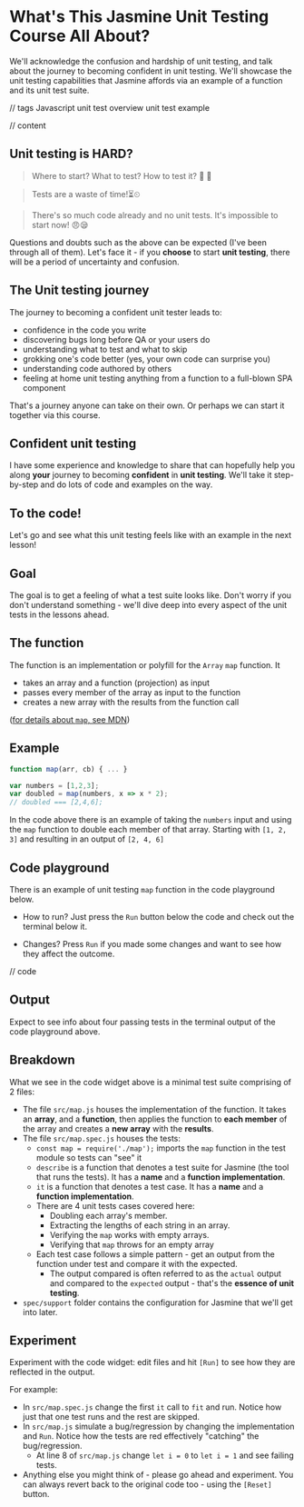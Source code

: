 # What's This Jasmine Unit Testing Course All About?

We'll acknowledge the confusion and hardship of unit testing, and talk about the journey to becoming confident in unit testing. We'll showcase the unit testing capabilities that Jasmine affords via an example of a function and its unit test suite.

// tags
Javascript unit test
overview
unit test example

// content

## Unit testing is HARD?

> Where to start? What to test? How to test it? 🤔 🤔

> Tests are a waste of time!⏳⏲

> There's so much code already and no unit tests. It's impossible to start now! 😠😪

Questions and doubts such as the above can be expected (I've been through all of them). Let's face it - if you **choose** to start **unit testing**, there will be a period of uncertainty and confusion.

## The Unit testing journey

The journey to becoming a confident unit tester leads to:

- confidence in the code you write
- discovering bugs long before QA or your users do
- understanding what to test and what to skip
- grokking one's code better (yes, your own code can surprise you)
- understanding code authored by others
- feeling at home unit testing anything from a function to a full-blown SPA component

That's a journey anyone can take on their own. Or perhaps we can start it together via this course.

## Confident unit testing

I have some experience and knowledge to share that can hopefully help you along **your** journey to becoming **confident** in **unit testing**. We'll take it step-by-step and do lots of code and examples on the way.

## To the code!

Let's go and see what this unit testing feels like with an example in the next lesson!

## Goal

The goal is to get a feeling of what a test suite looks like. Don't worry if you don't understand something - we'll dive deep into every aspect of the unit tests in the lessons ahead.

## The function

The function is an implementation or polyfill for the `Array` `map` function. It

- takes an array and a function (projection) as input
- passes every member of the array as input to the function
- creates a new array with the results from the function call

([for details about `map`, see MDN](https://developer.mozilla.org/en-US/docs/Web/JavaScript/Reference/Global_Objects/Array/map))

## Example

```js
function map(arr, cb) { ... }

var numbers = [1,2,3];
var doubled = map(numbers, x => x * 2);
// doubled === [2,4,6];
```

In the code above there is an example of taking the `numbers` input and using the `map` function to double each member of that array. Starting with `[1, 2, 3]` and resulting in an output of `[2, 4, 6]`

## Code playground

There is an example of unit testing `map` function in the code playground below.

- How to run?
  Just press the `Run` button below the code and check out the terminal below it.

- Changes?
  Press `Run` if you made some changes and want to see how they affect the outcome.

// code

## Output

Expect to see info about four passing tests in the terminal output of the code playground above.

## Breakdown

What we see in the code widget above is a minimal test suite comprising of 2 files:

- The file `src/map.js` houses the implementation of the function. It takes an **array**, and a **function**, then applies the function to **each member** of the array and creates a **new array** with the **results**.
- The file `src/map.spec.js` houses the tests:
  - `const map = require('./map');` imports the `map` function in the test module so tests can "see" it
  - `describe` is a function that denotes a test suite for Jasmine (the tool that runs the tests). It has a **name** and a **function implementation**.
  - `it` is a function that denotes a test case. It has a **name** and a **function implementation**.
  - There are 4 unit tests cases covered here:
    - Doubling each array's member.
    - Extracting the lengths of each string in an array.
    - Verifying the `map` works with empty arrays.
    - Verifying that `map` throws for an empty array
  - Each test case follows a simple pattern - get an output from the function under test and compare it with the expected.
    - The output compared is often referred to as the `actual` output and compared to the `expected` output - that's the **essence of unit testing**.
- `spec/support` folder contains the configuration for Jasmine that we'll get into later.

## Experiment

Experiment with the code widget: edit files and hit `[Run]` to see how they are reflected in the output.

For example:

- In `src/map.spec.js` change the first `it` call to `fit` and run. Notice how just that one test runs and the rest are skipped.
- In `src/map.js` simulate a bug/regression by changing the implementation and `Run`. Notice how the tests are red effectively "catching" the bug/regression.
  - At line 8 of `src/map.js` change `let i = 0` to `let i = 1` and see failing tests.
- Anything else you might think of - please go ahead and experiment. You can always revert back to the original code too - using the `[Reset]` button.
